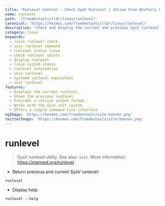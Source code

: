 ```yaml
---
title: 'Runlevel Control - Check SysV Runlevel | Online Free DevTools by Hexmos'
name: runlevel
path: '/freedevtools/tldr/linux/runlevel/'
canonical: 'https://hexmos.com/freedevtools/tldr/linux/runlevel/'
description: "Check and display the current and previous SysV runlevel with the runlevel command.  Get instant insights into your system's runlevel status. Free online tool, no registration required."
category: linux
keywords:
  - linux runlevel check
  - sysv runlevel command
  - runlevel status linux
  - check runlevel ubuntu
  - display runlevel
  - linux system status
  - runlevel information
  - unix runlevel
  - systemd runlevel equivalent
  - init runlevel
features:
  - Displays the current runlevel.
  - Shows the previous runlevel.
  - Provides a concise output format.
  - Works with the SysV init system.
  - Offers a simple command-line interface.
ogImage: 'https://hexmos.com/freedevtools/site-banner.png'
twitterImage: 'https://hexmos.com/freedevtools/site-banner.png'
---
```


# runlevel

> SysV runlevel utility.
> See also: `init`.
> More information: <https://manned.org/runlevel>.

- Return previous and current SysV runlevel:

`runlevel`

- Display help:

`runlevel --help`
